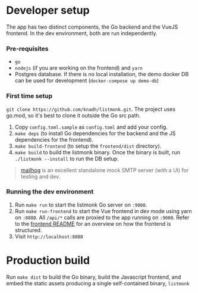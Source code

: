 # Developer setup
The app has two distinct components, the Go backend and the VueJS frontend. In the dev environment, both are run independently.


### Pre-requisites
- `go`
- `nodejs` (if you are working on the frontend) and `yarn`
- Postgres database. If there is no local installation, the demo docker DB can be used for development (`docker-compose up demo-db`)


### First time setup
`git clone https://github.com/knadh/listmonk.git`. The project uses go.mod, so it's best to clone it outside the Go src path.

1. Copy `config.toml.sample` as `config.toml` and add your config.
2. `make deps` (to install Go dependencies for the backend and the JS dependencies for the frontend).
3. `make build-frontend` (to setup the `frontend/dist` directory).
3. `make build` to build the listmonk binary. Once the binary is built, run `./listmonk --install` to run the DB setup.

> [mailhog](https://github.com/mailhog/MailHog) is an excellent standalone mock SMTP server (with a UI) for testing and dev.


### Running the dev environment
1. Run `make run` to start the listmonk Go server on `:9000`.
2. Run `make run-frontend` to start the Vue frontend in dev mode using yarn on `:8080`. All `/api/*` calls are proxied to the app running on `:9000`. Refer to the [frontend README](https://github.com/knadh/listmonk/blob/master/frontend/README.md) for an overview on how the frontend is structured.
3. Visit `http://localhost:8080`


# Production build
Run `make dist` to build the Go binary, build the Javascript frontend, and embed the static assets producing a single self-contained binary, `listmonk`
